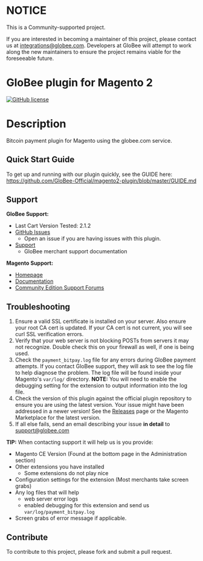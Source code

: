 # NOTICE
This is a Community-supported project.

If you are interested in becoming a maintainer of this project, please contact us at integrations@globee.com. Developers at GloBee will attempt to work along the new maintainers to ensure the project remains viable for the foreseeable future.

# GloBee plugin for Magento 2

[![GitHub license](https://img.shields.io/badge/license-MIT-blue.svg?style=flat-square)](https://raw.githubusercontent.com/GloBee-Official/magento2-plugin/master/LICENSE.txt)

# Description

Bitcoin payment plugin for Magento using the globee.com service.

## Quick Start Guide

To get up and running with our plugin quickly, see the GUIDE here: https://github.com/GloBee-Official/magento2-plugin/blob/master/GUIDE.md

## Support

**GloBee Support:**

* Last Cart Version Tested: 2.1.2
* [GitHub Issues](https://github.com/GloBee-Official/magento2-plugin/issues)
  * Open an issue if you are having issues with this plugin.
* [Support](https://help.globee.com)
  * GloBee merchant support documentation

**Magento Support:**

* [Homepage](http://magento.com)
* [Documentation](http://docs.magentocommerce.com)
* [Community Edition Support Forums](https://www.magentocommerce.com/support/ce/)

## Troubleshooting

1. Ensure a valid SSL certificate is installed on your server. Also ensure your root CA cert is updated. If your CA cert is not current, you will see curl SSL verification errors.
2. Verify that your web server is not blocking POSTs from servers it may not recognize. Double check this on your firewall as well, if one is being used.
3. Check the `payment_bitpay.log` file for any errors during GloBee payment attempts. If you contact GloBee support, they will ask to see the log file to help diagnose the problem.  The log file will be found inside your Magento's `var/log/` directory. **NOTE:** You will need to enable the debugging setting for the extension to output information into the log file.
4. Check the version of this plugin against the official plugin repository to ensure you are using the latest version. Your issue might have been addressed in a newer version! See the [Releases](https://github.com/GloBee-Official/magento2-plugin/releases) page or the Magento Marketplace for the latest version.
5. If all else fails, send an email describing your issue **in detail** to support@globee.com

**TIP:** When contacting support it will help us is you provide:

* Magento CE Version (Found at the bottom page in the Administration section)
* Other extensions you have installed
  * Some extensions do not play nice
* Configuration settings for the extension (Most merchants take screen grabs)
* Any log files that will help
  * web server error logs
  * enabled debugging for this extension and send us `var/log/payment_bitpay.log`
* Screen grabs of error message if applicable.


## Contribute

To contribute to this project, please fork and submit a pull request.